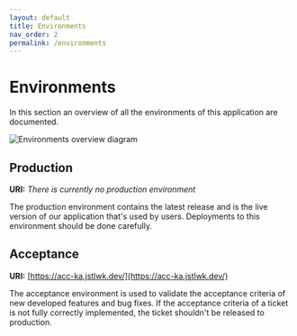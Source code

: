 ```yaml
---
layout: default
title: Environments
nav_order: 2
permalink: /environments
---
```


# Environments

In this section an overview of all the environments of this application are documented.

![Environments overview diagram](/assets/img/environments-overview-diagram.jpg)

## Production

**URI:** _There is currently no production environment_

The production environment contains the latest release and is the live version of our application that's used by users. Deployments to this environment should be done carefully.

## Acceptance

**URI:** [https://acc-ka.jstlwk.dev/](https://acc-ka.jstlwk.dev/)

The acceptance environment is used to validate the acceptance criteria of new developed features and bug fixes. If the acceptance criteria of a ticket is not fully correctly implemented, the ticket shouldn't be released to production.


